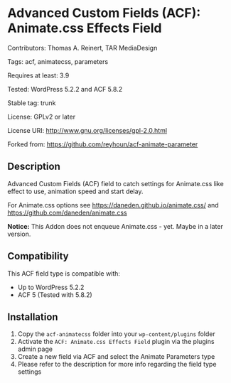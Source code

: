 # Advanced Custom Fields (ACF): Animate.css Effects Field

Contributors: Thomas A. Reinert, TAR MediaDesign

Tags: acf, animatecss, parameters

Requires at least: 3.9

Tested: WordPress 5.2.2 and ACF 5.8.2

Stable tag: trunk

License: GPLv2 or later

License URI: http://www.gnu.org/licenses/gpl-2.0.html

Forked from: https://github.com/reyhoun/acf-animate-parameter

## Description

Advanced Custom Fields (ACF) field to catch settings for Animate.css like effect to use, animation speed and start delay.

For Animate.css options see https://daneden.github.io/animate.css/ and https://github.com/daneden/animate.css

**Notice:** This Addon does not enqueue Animate.css - yet. Maybe in a later version.

## Compatibility

This ACF field type is compatible with:
* Up to WordPress 5.2.2
* ACF 5 (Tested with 5.8.2)

## Installation

1. Copy the `acf-animatecss` folder into your `wp-content/plugins` folder
2. Activate the `ACF: Animate.css Effects Field` plugin via the plugins admin page
3. Create a new field via ACF and select the Animate Parameters type
4. Please refer to the description for more info regarding the field type settings